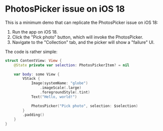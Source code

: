 # PhotosPicker issue on iOS 18

This is a minimum demo that can replicate the PhotosPicker issue on iOS 18:

1. Run the app on iOS 18.
2. Click the "Pick photo" button, which will invoke the PhotosPicker.
3. Navigate to the "Collection" tab, and the picker will show a "failure" UI.

The code is rather simple:

```swift
struct ContentView: View {
    @State private var selection: PhotosPickerItem? = nil
    
    var body: some View {
        VStack {
            Image(systemName: "globe")
                .imageScale(.large)
                .foregroundStyle(.tint)
            Text("Hello, world!")
            
            PhotosPicker("Pick photo", selection: $selection)
        }
        .padding()
    }
}
```
